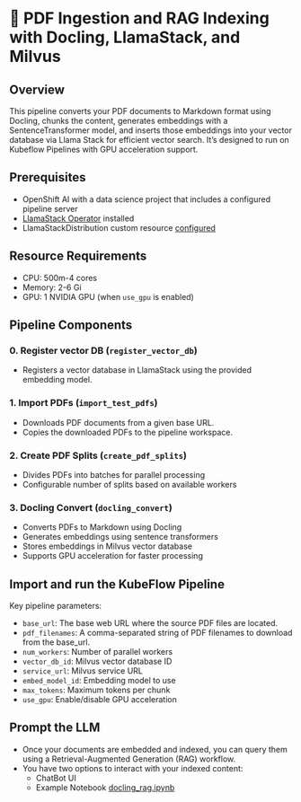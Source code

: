 # 🚀 PDF Ingestion and RAG Indexing with Docling, LlamaStack, and Milvus

## Overview

This pipeline converts your PDF documents to Markdown format using Docling, chunks the content, generates embeddings with a SentenceTransformer model, and inserts those embeddings into your vector database via Llama Stack for efficient vector search. It’s designed to run on Kubeflow Pipelines with GPU acceleration support.

## Prerequisites

- OpenShift AI with a data science project that includes a configured pipeline server
- [LlamaStack Operator](https://github.com/opendatahub-io/llama-stack-k8s-operator) installed
- LlamaStackDistribution custom resource [configured](../../../stack/README.md)

## Resource Requirements

- CPU: 500m-4 cores
- Memory: 2-6 Gi
- GPU: 1 NVIDIA GPU (when `use_gpu` is enabled)

## Pipeline Components

### 0. Register vector DB (`register_vector_db`)

- Registers a vector database in LlamaStack using the provided embedding model.

### 1. Import PDFs (`import_test_pdfs`)

- Downloads PDF documents from a given base URL.
- Copies the downloaded PDFs to the pipeline workspace.

### 2. Create PDF Splits (`create_pdf_splits`)

- Divides PDFs into batches for parallel processing
- Configurable number of splits based on available workers

### 3. Docling Convert (`docling_convert`)

- Converts PDFs to Markdown using Docling
- Generates embeddings using sentence transformers
- Stores embeddings in Milvus vector database
- Supports GPU acceleration for faster processing

## Import and run the KubeFlow Pipeline

Key pipeline parameters:

- `base_url`: The base web URL where the source PDF files are located.
- `pdf_filenames`: A comma-separated string of PDF filenames to download from the base_url.
- `num_workers`: Number of parallel workers
- `vector_db_id`: Milvus vector database ID
- `service_url`: Milvus service URL
- `embed_model_id`: Embedding model to use
- `max_tokens`: Maximum tokens per chunk
- `use_gpu`: Enable/disable GPU acceleration

## Prompt the LLM

- Once your documents are embedded and indexed, you can query them using a Retrieval-Augmented Generation (RAG) workflow.
- You have two options to interact with your indexed content:
  - ChatBot UI
  - Example Notebook [docling_rag.ipynb](docling_rag.ipynb)
